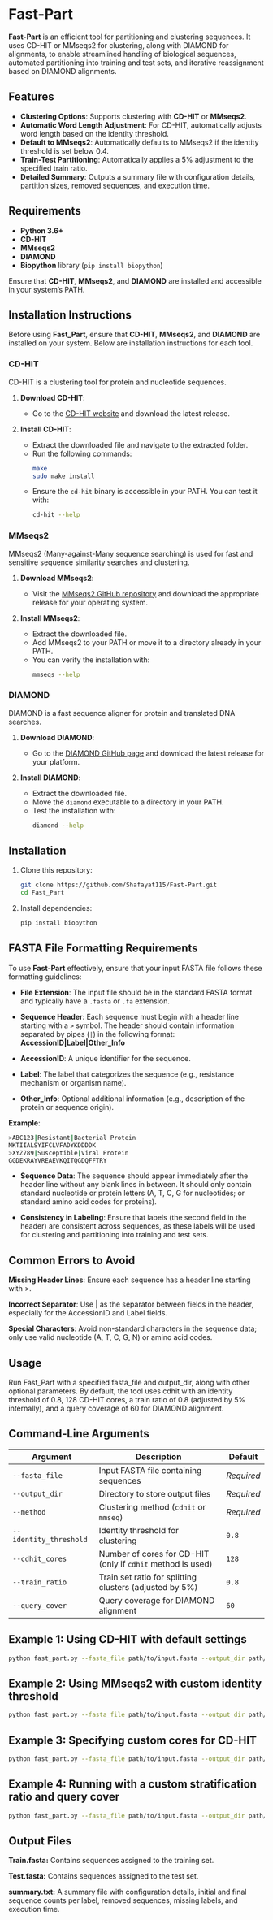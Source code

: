 # Fast-Part

**Fast-Part** is an efficient tool for partitioning and clustering sequences. It uses CD-HIT or MMseqs2 for clustering, along with DIAMOND for alignments, to enable streamlined handling of biological sequences, automated partitioning into training and test sets, and iterative reassignment based on DIAMOND alignments. 

## Features

- **Clustering Options**: Supports clustering with **CD-HIT** or **MMseqs2**.
- **Automatic Word Length Adjustment**: For CD-HIT, automatically adjusts word length based on the identity threshold.
- **Default to MMseqs2**: Automatically defaults to MMseqs2 if the identity threshold is set below 0.4.
- **Train-Test Partitioning**: Automatically applies a 5% adjustment to the specified train ratio.
- **Detailed Summary**: Outputs a summary file with configuration details, partition sizes, removed sequences, and execution time.

## Requirements

- **Python 3.6+**
- **CD-HIT**
- **MMseqs2**
- **DIAMOND**
- **Biopython** library (`pip install biopython`)

Ensure that **CD-HIT**, **MMseqs2**, and **DIAMOND** are installed and accessible in your system’s PATH.

## Installation Instructions

Before using **Fast_Part**, ensure that **CD-HIT**, **MMseqs2**, and **DIAMOND** are installed on your system. Below are installation instructions for each tool.

### CD-HIT

CD-HIT is a clustering tool for protein and nucleotide sequences.

1. **Download CD-HIT**:
   - Go to the [CD-HIT website](https://github.com/weizhongli/cdhit) and download the latest release.
   
2. **Install CD-HIT**:
   - Extract the downloaded file and navigate to the extracted folder.
   - Run the following commands:
     ```bash
     make
     sudo make install
     ```
   - Ensure the `cd-hit` binary is accessible in your PATH. You can test it with:
     ```bash
     cd-hit --help
     ```

### MMseqs2

MMseqs2 (Many-against-Many sequence searching) is used for fast and sensitive sequence similarity searches and clustering.

1. **Download MMseqs2**:
   - Visit the [MMseqs2 GitHub repository](https://github.com/soedinglab/MMseqs2) and download the appropriate release for your operating system.
   
2. **Install MMseqs2**:
   - Extract the downloaded file.
   - Add MMseqs2 to your PATH or move it to a directory already in your PATH.
   - You can verify the installation with:
     ```bash
     mmseqs --help
     ```

### DIAMOND

DIAMOND is a fast sequence aligner for protein and translated DNA searches.

1. **Download DIAMOND**:
   - Go to the [DIAMOND GitHub page](https://github.com/bbuchfink/diamond) and download the latest release for your platform.
   
2. **Install DIAMOND**:
   - Extract the downloaded file.
   - Move the `diamond` executable to a directory in your PATH.
   - Test the installation with:
     ```bash
     diamond --help
     ```


## Installation

1. Clone this repository:
   ```bash
   git clone https://github.com/Shafayat115/Fast-Part.git
   cd Fast_Part
2. Install dependencies:
   ```bash
   pip install biopython


## FASTA File Formatting Requirements

To use **Fast-Part** effectively, ensure that your input FASTA file follows these formatting guidelines:

- **File Extension**: The input file should be in the standard FASTA format and typically have a `.fasta` or `.fa` extension.
  
- **Sequence Header**: Each sequence must begin with a header line starting with a `>` symbol. The header should contain information separated by pipes (`|`) in the following format:
**AccessionID|Label|Other_Info**

- **AccessionID**: A unique identifier for the sequence.
- **Label**: The label that categorizes the sequence (e.g., resistance mechanism or organism name).
- **Other_Info**: Optional additional information (e.g., description of the protein or sequence origin).

**Example**:
```bash
>ABC123|Resistant|Bacterial Protein
MKTIIALSYIFCLVFADYKDDDDK
>XYZ789|Susceptible|Viral Protein
GGDEKRAYVREAEVKQITQGDQFFTRY
```
- **Sequence Data**: The sequence should appear immediately after the header line without any blank lines in between. It should only contain standard nucleotide or protein letters (A, T, C, G for nucleotides; or standard amino acid codes for proteins).

- **Consistency in Labeling**: Ensure that labels (the second field in the header) are consistent across sequences, as these labels will be used for clustering and partitioning into training and test sets.

## Common Errors to Avoid
**Missing Header Lines**: Ensure each sequence has a header line starting with >.

**Incorrect Separator**: Use | as the separator between fields in the header, especially for the AccessionID and Label fields.

**Special Characters**: Avoid non-standard characters in the sequence data; only use valid nucleotide (A, T, C, G, N) or amino acid codes.

## Usage
Run Fast_Part with a specified fasta_file and output_dir, along with other optional parameters. By default, the tool uses cdhit with an identity threshold of 0.8, 128 CD-HIT cores, a train ratio of 0.8 (adjusted by 5% internally), and a query coverage of 60 for DIAMOND alignment.

## Command-Line Arguments

| Argument             | Description                                                 | Default    |
|----------------------|-------------------------------------------------------------|------------|
| `--fasta_file`       | Input FASTA file containing sequences                       | *Required* |
| `--output_dir`       | Directory to store output files                             | *Required* |
| `--method`           | Clustering method (`cdhit` or `mmseq`)                      | *Required* |
| `--identity_threshold` | Identity threshold for clustering                          | `0.8`      |
| `--cdhit_cores`      | Number of cores for CD-HIT (only if `cdhit` method is used) | `128`      |
| `--train_ratio`      | Train set ratio for splitting clusters (adjusted by 5%)     | `0.8`      |
| `--query_cover`      | Query coverage for DIAMOND alignment                        | `60`       |



## Example 1: Using CD-HIT with default settings
```bash
python fast_part.py --fasta_file path/to/input.fasta --output_dir path/to/output --method cdhit
```
## Example 2: Using MMseqs2 with custom identity threshold

```bash
python fast_part.py --fasta_file path/to/input.fasta --output_dir path/to/output --method mmseq --identity_threshold 0.7
```
## Example 3: Specifying custom cores for CD-HIT
```bash
python fast_part.py --fasta_file path/to/input.fasta --output_dir path/to/output --method cdhit --cdhit_cores 64
```
## Example 4: Running with a custom stratification ratio and query cover
```bash
python fast_part.py --fasta_file path/to/input.fasta --output_dir path/to/output --method cdhit --train_ratio 0.85 --query_cover 70
```
## Output Files

**Train.fasta:** Contains sequences assigned to the training set.

**Test.fasta:** Contains sequences assigned to the test set.

**summary.txt:** A summary file with configuration details, initial and final sequence counts per label, removed sequences, missing labels, and execution time.
